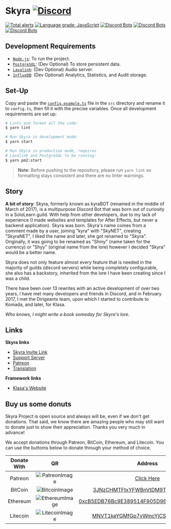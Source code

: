 # Skyra [![Discord](https://discordapp.com/api/guilds/254360814063058944/embed.png)](https://join.skyra.pw)

[![Total alerts](https://img.shields.io/lgtm/alerts/g/kyranet/Skyra.svg?logo=lgtm&logoWidth=18)](https://lgtm.com/projects/g/kyranet/Skyra/alerts/)
[![Language grade: JavaScript](https://img.shields.io/lgtm/grade/javascript/g/kyranet/Skyra.svg?logo=lgtm&logoWidth=18)](https://lgtm.com/projects/g/kyranet/Skyra/context:javascript)
[![Discord Bots](https://discordbots.org/api/widget/status/266624760782258186.svg?noavatar=true)](https://discordbots.org/bot/266624760782258186)
[![Discord Bots](https://discordbots.org/api/widget/servers/266624760782258186.svg?noavatar=true)](https://discordbots.org/bot/266624760782258186)
[![Discord Bots](https://discordbots.org/api/widget/upvotes/266624760782258186.svg?noavatar=true)](https://discordbots.org/bot/266624760782258186)

## Development Requirements

- [`Node.js`]: To run the project.
- [`PostgreSQL`]: (Dev Optional) To store persistent data.
- [`Lavalink`]: (Dev Optional) Audio server.
- [`InfluxDB`]: (Dev Optional) Analytics, Statistics, and Audit storage.

## Set-Up

Copy and paste the [`config.example.ts`] file in the `src` directory and rename it to `config.ts`, then fill it with the precise variables.
Once all development requirements are set up:

```bash
# Lints and format all the code:
$ yarn lint

# Run Skyra in development mode:
$ yarn start

# Run Skyra in production mode, requires
# Lavalink and PostgreSQL to be running:
$ yarn pm2:start
```

> **Note**: Before pushing to the repository, please run `yarn lint` so formatting stays consistent and there are no linter warnings.

## Story

**A bit of story**: Skyra, formerly known as kyraBOT (renamed in the middle of March of 2017), is a multipurpose Discord
Bot that was born out of curiosity in a SoloLearn guild. With help from other developers, due to my lack of experience
(I made websites and templates for After Effects, but never a backend application). Skyra was born. Skyra's name comes
from a comment made by a user, joining "kyra" with "SkyNET", creating "SkyraNET", I liked the name and later, she got
renamed to "Skyra". Originally, it was going to be renamed as "Shiny" (name taken for the currency) or "Shyy" (original
name from the lore) however I decided "Skyra" would be a better name.

Skyra does not only feature almost every feature that is needed in the majority of guilds (discord servers) while being
completely configurable, she also has a backstory, inherited from the lore I have been creating since I was a child.

There have been over 13 rewrites with an active development of over two years, I have met many developers and friends in
Discord, and in February 2017, I met the Dirigeants team, upon which I started to contribute to Komada, and later, for
Klasa.

_Who knows, I might write a book someday for Skyra's lore._

## Links

**Skyra links**

- [Skyra Invite Link]
- [Support Server]
- [Patreon]
- [Translation]

**Framework links**

- [Klasa's Website]

## Buy us some donuts

Skyra Project is open source and always will be, even if we don't get donations. That said, we know there are amazing people who
may still want to donate just to show their appreciation. Thanks you very much in advance!

We accept donations through Patreon, BitCoin, Ethereum, and Litecoin. You can use the buttoms below to donate through your method of choice.

| Donate With |         QR         |                                                                  Address                                                                  |
| :---------: | :----------------: | :---------------------------------------------------------------------------------------------------------------------------------------: |
|   Patreon   | ![PatreonImage][]  | [Click Here](https://www.patreon.com/kyranet)                                                                                             |
|   BitCoin   | ![BitcoinImage][]  | [3JNzCHMTFtxYFWBnVtDM9Tt34zFbKvdwco](bitcoin:3JNzCHMTFtxYFWBnVtDM9Tt34zFbKvdwco?amount=0.01&label=Skyra%20Discord%20Bot)                  |
|  Ethereum   | ![EthereumImage][] | [0xcB5EDB76Bc9E389514F905D9680589004C00190c](ethereum:0xcB5EDB76Bc9E389514F905D9680589004C00190c?amount=0.01&label=Skyra%20Discord%20Bot) |
|  Litecoin   | ![LitecoinImage][] | [MNVT1keYGMfGp7vWmcYjCS8ntU8LNvjnqM](litecoin:MNVT1keYGMfGp7vWmcYjCS8ntU8LNvjnqM?amount=0.01&label=Skyra%20Discord%20Bot)                 |


<!----------------- LINKS --------------->

[`Node.js`]:            https://nodejs.org/en/download/current/
[`PostgreSQL`]:         https://www.postgresql.org/download/
[`Lavalink`]:           https://github.com/Frederikam/Lavalink
[`InfluxDB`]:           https://portal.influxdata.com/downloads/

[`config.example.ts`]:  /src/config.example.ts

[Skyra Invite Link]:    https://skyra.pw/invite
[Support Server]:       https://join.skyra.pw
[Patreon]:              https://www.patreon.com/kyranet
[Translation]:          https://skyra.pw/translate

[Klasa's Website]:      https://klasa.js.org

[PatreonImage]:         https://raw.githubusercontent.com/skyra-project/Skyra/master/assets/github/patreon.png
[BitcoinImage]:         https://raw.githubusercontent.com/skyra-project/Skyra/master/assets/github/bitcoin.png
[EthereumImage]:        https://raw.githubusercontent.com/skyra-project/Skyra/master/assets/github/ethereum.png
[LitecoinImage]:        https://raw.githubusercontent.com/skyra-project/Skyra/master/assets/github/litecoin.png
